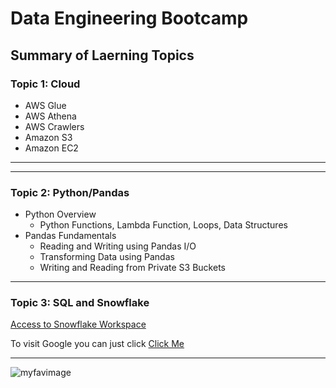 # Data Engineering Bootcamp

## Summary of Laerning Topics
### Topic 1: Cloud

* AWS Glue
* AWS Athena
* AWS Crawlers
* Amazon S3
* Amazon EC2

---
---

### Topic 2: Python/Pandas
* Python Overview
    * Python Functions, Lambda Function, Loops, Data Structures
* Pandas Fundamentals
    * Reading and Writing using Pandas I/O
    * Transforming Data using Pandas
    * Writing and Reading from Private S3 Buckets
---

### Topic 3: SQL and Snowflake
[Access to Snowflake Workspace](https://app.snowflake.com/ffojzfh/wpa36811/)

To visit Google you can just click [Click Me](http://www.google.com)

---
![myfavimage](https://m.media-amazon.com/images/M/MV5BODI4NzMyNjE0MF5BMl5BanBnXkFtZTgwMTcwNzI0MzE@._V1_FMjpg_UX1000_.jpg)